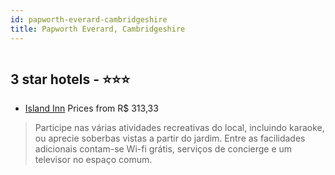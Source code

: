 ```yaml
---
id: papworth-everard-cambridgeshire
title: Papworth Everard, Cambridgeshire
---
```


<center><img src="https://i.travelapi.com/hotels/16000000/15830000/15822200/15822174/80eeb3c5_z.jpg" alt="" /></center>


##  3 star hotels - ⭐️⭐️⭐️

-    [Island Inn](https://www.hurb.com/br/aud/https://www.hurb.com/br/hotels/papworth-everard/island-inn-HT-3MOU?cmp=18055) Prices from R$ 313,33
   > Participe nas várias atividades recreativas do local, incluindo karaoke, ou aprecie soberbas vistas a partir do jardim. Entre as facilidades adicionais contam-se Wi-fi grátis, serviços de concierge e um televisor no espaço comum.
